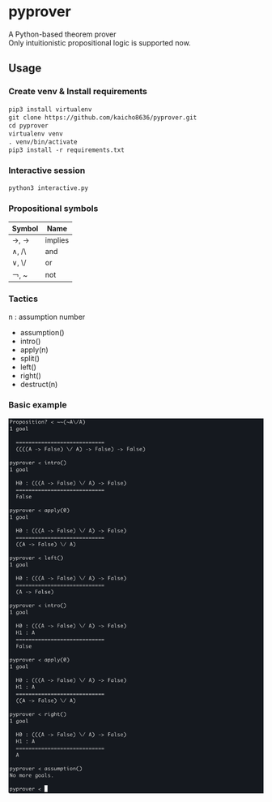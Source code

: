 # pyprover
A Python-based theorem prover  
Only intuitionistic propositional logic is supported now.

## Usage
### Create venv & Install requirements
```shell
pip3 install virtualenv
git clone https://github.com/kaicho8636/pyprover.git
cd pyprover
virtualenv venv
. venv/bin/activate
pip3 install -r requirements.txt
```

### Interactive session
```shell
python3 interactive.py
```

### Propositional symbols
| Symbol | Name    |
|--------|---------|
| →, ->  | implies |
| ∧, /\\ | and     |
| ∨, \\/ | or      |
| ￢, ~   | not     |


### Tactics
n : assumption number
- assumption()
- intro()
- apply(n)
- split()
- left()
- right()
- destruct(n)

### Basic example
![](example.png)

